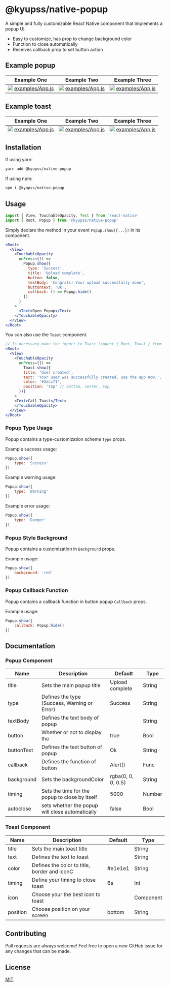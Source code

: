 # @kyupss/native-popup

A simple and fully customizable React Native component that implements a popup UI.

- Easy to customize, has prop to change background color
- Function to close automatically
- Receives callback prop to set button action

## Example popup

|                          Example One                          |                          Example Two                          |                         Example Three                         |
| :-----------------------------------------------------------: | :-----------------------------------------------------------: | :-----------------------------------------------------------: |
| ![](assets/popup-ui_1.gif) [examples/App.js](examples/App.js) | ![](assets/popup-ui_2.gif) [examples/App.js](examples/App.js) | ![](assets/popup-ui_3.gif) [examples/App.js](examples/App.js) |


## Example toast

|                          Example One                          |                          Example Two                          |                         Example Three                         |
| :-----------------------------------------------------------: | :-----------------------------------------------------------: | :-----------------------------------------------------------: |
| ![](assets/toast-01.gif) [examples/App.js](examples/App.js) | ![](assets/toast-02.gif) [examples/App.js](examples/App.js) | ![](assets/toast-03.gif) [examples/App.js](examples/App.js) |

## Installation

If using yarn:

```sh
yarn add @kyupss/native-popup
```

If using npm:

```sh
npm i @kyupss/native-popup
```

## Usage

```js
import { View, TouchableOpacity, Text } from 'react-native'
import { Root, Popup } from '@kyupss/native-popup'
```

Simply declare the method in your event `Popup.show({...})` in its component.

```jsx
<Root>
  <View>
    <TouchableOpacity
      onPress={() =>
        Popup.show({
          type: 'Success',
          title: 'Upload complete',
          button: false,
          textBody: 'Congrats! Your upload successfully done',
          buttontext: 'Ok',
          callback: () => Popup.hide()
        })
      }
    >
      <Text>Open Popup</Text>
    </TouchableOpacity>
  </View>
</Root>
```

You can also use the `Toast` component.

```jsx
// Is necessary make the import to Toast (import { Root, Toast } from '@kyupss/native-popup')
<Root>
  <View>
    <TouchableOpacity
      onPress={() => 
        Toast.show({
        title: 'User created',
        text: 'Your user was successfully created, use the app now.',
        color: '#2ecc71',
        position: 'top' // bottom, center, top
      })}
    >
    <Text>Call Toast</Text>
    </TouchableOpacity>
  </View>
</Root>
```

### Popup Type Usage

Popup contains a type-customization scheme `Type` props.

Example success usage:

```js
Popup.show({
    type: 'Success'
})
```

Example warning usage:

```js
Popup.show({
    type: 'Warning'
})
```

Example error usage:

```js
Popup.show({
    type: 'Danger'
})
```

### Popup Style Background

Popup contains a customization in `Background` props.

Example usage:

```js
Popup.show({
    background: 'red'
})
```

### Popup Callback Function

Popup contains a callback function in button popup `Callback` props.

Example usage:

```js
Popup.show({
    callback: Popup.hide()
})
```


## Documentation

### Popup Component

| Name       | Description                                     | Default            | Type   |
| ---------- | ----------------------------------------------- | ------------------ | ------ |
| title      | Sets the main popup title                       | Upload complete    | String |
| type       | Defines the type (Success, Warning or Error)    | Success            | String |
| textBody   | Defines the text body of popup                  |                    | String |
| button     | Whether or not to display the                   | true               | Bool   |
| buttonText | Defines the text button of popup                | Ok                 | String |
| callback   | Defines the function of button                  | Alert()            | Func   |
| background | Sets the backgroundColor                        | rgba(0, 0, 0, 0.5) | String |
| timing     | Sets the time for the popup to close by itself  | 5000               | Number |
| autoclose  | sets whether the popup will close automatically | false              | Bool   |


### Toast Component

| Name       | Description                                     | Default            | Type      |
| ---------- | ----------------------------------------------- | ------------------ | --------- |
| title      | Sets the main toast title                       |                    | String    |
| text       | Defines the text to toast                       |                    | String    |
| color      | Defines the color to title, border and iconC    | #e1e1e1            | String    |
| timing     | Define your timing to close toast               | 6s                 | Int       |
| icon       | Choose your the best icon to toast              |                    | Component |
| position   | Choose position on your screen                  | bottom             | String    |

## Contributing

Pull requests are always welcome! Feel free to open a new GitHub issue for any changes that can be made.

## License

[MIT](./LICENSE)
